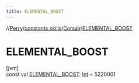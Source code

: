 ```yaml
---
title: ELEMENTAL_BOOST
---
```

//[Perry](../../../index.html)/[constants.skills](../index.html)/[Corsair](index.html)/[ELEMENTAL_BOOST](-e-l-e-m-e-n-t-a-l_-b-o-o-s-t.html)



# ELEMENTAL_BOOST



[jvm]\
const val [ELEMENTAL_BOOST](-e-l-e-m-e-n-t-a-l_-b-o-o-s-t.html): [Int](https://kotlinlang.org/api/latest/jvm/stdlib/kotlin/-int/index.html) = 5220001




